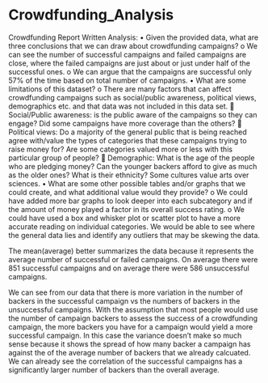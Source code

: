 # Crowdfunding_Analysis

Crowdfunding Report Written Analysis:
•	Given the provided data, what are three conclusions that we can draw about crowdfunding campaigns?
o	We can see the number of successful campaigns and failed campaigns are close, where the failed campaigns are just about or just under half of the successful ones.
o	We can argue that the campaigns are successful only 57% of the time based on total number of campaigns.
•	What are some limitations of this dataset?
o	There are many factors that can affect crowdfunding campaigns such as social/public awareness, political views, demographics etc. and that data was not included in this data set. 
	Social/Public awareness: is the public aware of the campaigns so they can engage? Did some campaigns have more coverage than the others?
	Political views: Do a majority of the general public that is being reached agree with/value the types of categories that these campaigns trying to raise money for? Are some categories valued more or less with this particular group of people?
	Demographic: What is the age of the people who are pledging money? Can the younger backers afford to give as much as the older ones? What is their ethnicity? Some cultures value arts over sciences.
•	What are some other possible tables and/or graphs that we could create, and what additional value would they provide?
o	We could have added more bar graphs to look deeper into each subcategory and if the amount of money played a factor in its overall success rating.
o	We could have used a box and whisker plot or scatter plot to have a more accurate reading on individual categories. We would be able to see where the general data lies and identify any outliers that may be skewing the data.





The mean(average) better summarizes the data because it represents the average number of successful or failed campaigns. On average there were 851 successful campaigns and on average there were 586 unsuccessful campaigns.

We can see from our data that there is more variation in the number of backers in the successful campaign vs the numbers of backers in the unsuccessful campaigns. With the assumption that most people would use the number of campaign backers to assess the success of a crowdfunding campaign, the more backers you have for a campaign would yield a more successful campaign. In this case the variance doesn’t make so much sense because it shows the spread of how many backer a campaign has against the of the average number of backers that we already calcuated. We can already see the correlation of the successful campaigns has a significantly larger number of backers than the overall average.

